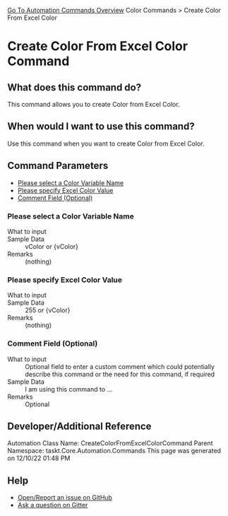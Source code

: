 <!--TITLE: Create Color From Excel Color Command -->
<!-- SUBTITLE: a command in the Color Commands group. -->
[Go To Automation Commands Overview](/automation-commands.md)
Color Commands &gt; Create Color From Excel Color


# Create Color From Excel Color Command


## What does this command do?
This command allows you to create Color from Excel Color.


## When would I want to use this command?
Use this command when you want to create Color from Excel Color.


## Command Parameters
- [Please select a Color Variable Name](#param_0)
- [Please specify Excel Color Value](#param_1)
- [Comment Field (Optional)](#param_2)


<a id="param_0"></a>
### Please select a Color Variable Name


<dl>
<dt>What to input</dt><dd></dd>
<dt>Sample Data</dt><dd>vColor or {vColor}</dd>
<dt>Remarks</dt><dd>(nothing)</dd>
</dl>




<a id="param_1"></a>
### Please specify Excel Color Value


<dl>
<dt>What to input</dt><dd></dd>
<dt>Sample Data</dt><dd>255 or {vColor}</dd>
<dt>Remarks</dt><dd>(nothing)</dd>
</dl>




<a id="param_2"></a>
### Comment Field (Optional)


<dl>
<dt>What to input</dt><dd>Optional field to enter a custom comment which could potentially describe this command or the need for this command, if required</dd>
<dt>Sample Data</dt><dd>I am using this command to ...</dd>
<dt>Remarks</dt><dd>Optional</dd>
</dl>




## Developer/Additional Reference
Automation Class Name: CreateColorFromExcelColorCommand
Parent Namespace: taskt.Core.Automation.Commands
This page was generated on 12/10/22 01:48 PM


## Help
- [Open/Report an issue on GitHub](https://github.com/rcktrncn/taskt/issues/new)
- [Ask a question on Gitter](https://gitter.im/taskt-rpa/Lobby)

